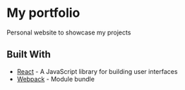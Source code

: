 # My portfolio 

Personal website to showcase my projects



## Built With
* [React](https://reactjs.org/) - A JavaScript library for building user interfaces
* [Webpack](https://webpack.js.org/) - Module bundle



